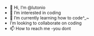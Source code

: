 - 👋 Hi, I’m @lutonio
- 👀 I’m interested in coding
- 🌱 I’m currently learning how to code^_~
- I’m looking to collaborate on coding
- 📫 How to reach me -you dont

<!---
lutonio/lutonio is a ✨ special ✨ repository because its `README.md` (this file) appears on your GitHub profile.
You can click the Preview link to take a look at your changes.
--->
